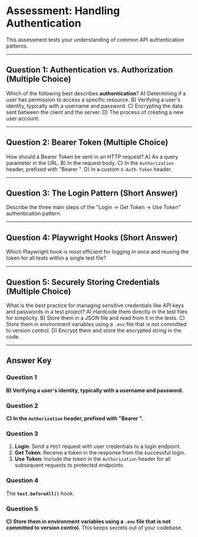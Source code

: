 # Assessment: Handling Authentication

This assessment tests your understanding of common API authentication patterns.

---

## Question 1: Authentication vs. Authorization (Multiple Choice)

Which of the following best describes **authentication**?
A) Determining if a user has permission to access a specific resource.
B) Verifying a user's identity, typically with a username and password.
C) Encrypting the data sent between the client and the server.
D) The process of creating a new user account.

---

## Question 2: Bearer Token (Multiple Choice)

How should a Bearer Token be sent in an HTTP request?
A) As a query parameter in the URL.
B) In the request body.
C) In the `Authorization` header, prefixed with "Bearer ".
D) In a custom `X-Auth-Token` header.

---

## Question 3: The Login Pattern (Short Answer)

Describe the three main steps of the "Login -> Get Token -> Use Token" authentication pattern.

---

## Question 4: Playwright Hooks (Short Answer)

Which Playwright hook is most efficient for logging in once and reusing the token for all tests within a single test file?

---

## Question 5: Securely Storing Credentials (Multiple Choice)

What is the best practice for managing sensitive credentials like API keys and passwords in a test project?
A) Hardcode them directly in the test files for simplicity.
B) Store them in a JSON file and read from it in the tests.
C) Store them in environment variables using a `.env` file that is not committed to version control.
D) Encrypt them and store the encrypted string in the code.

---

## Answer Key

### Question 1
**B) Verifying a user's identity, typically with a username and password.**

### Question 2
**C) In the `Authorization` header, prefixed with "Bearer ".**

### Question 3
1.  **Login**: Send a `POST` request with user credentials to a login endpoint.
2.  **Get Token**: Receive a token in the response from the successful login.
3.  **Use Token**: Include the token in the `Authorization` header for all subsequent requests to protected endpoints.

### Question 4
The **`test.beforeAll()`** hook.

### Question 5
**C) Store them in environment variables using a `.env` file that is not committed to version control.** This keeps secrets out of your codebase.